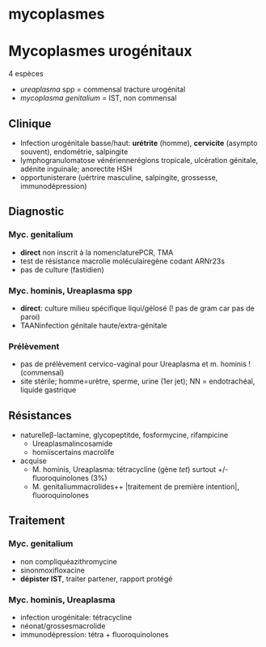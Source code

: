 # mycoplasmes




# Mycoplasmes urogénitaux


4 espèces 

- _ureaplasma_ spp = commensal tracture urogénital 
- _mycoplasma genitalium_ = IST, non commensal 


## Clinique


- Infection urogénitale basse/haut: **urétrite** (homme), **cervicite** (asympto souvent), endométrie, salpingite 
- lymphogranulomatose vénériennerégions tropicale, ulcération génitale, adénite inguinale; anorectite HSH 
- opportunisterare (uértrire masculine, salpingite, grossesse, immunodépression) 


## Diagnostic



### Myc. genitalium


- **direct** non inscrit à la nomenclaturePCR, TMA 
- test de résistance macrolie moléculairegène codant ARNr23s 
- pas de culture (fastidien) 


### Myc. hominis, Ureaplasma spp


- **direct**: culture milieu spécifique liqui/gélosé (! pas de gram car pas de paroi) 
- TAANinfection génitale haute/extra-génitale 


### Prélèvement


- pas de prélèvement cervico-vaginal pour Ureaplasma et m. hominis ! (commensal) 
- site stérile; homme=urètre, sperme, urine (1er jet); NN =
  endotrachéal, liquide gastrique 


## Résistances


- naturelleβ-lactamine, glycopeptitde, fosformycine, rifampicine 
    - Ureaplasmalincosamide 
    - homiiscertains macrolife 
- acquise
    - M. hominis, Ureaplasma: tétracycline (gène _tet_) surtout +/- fluoroquinolones (3%) 
    - M. genitaliummacrolides++ |traitement de première intention|, fluoroquinolones 


## Traitement



### Myc. genitalium


- non compliquéazithromycine 
- sinonmoxifloxacine 
- **dépister IST**, traiter partener, rapport protégé 


### Myc. hominis, Ureaplasma


- infection urogénitale: tétracycline 
- néonat/grossesmacrolide 
- immunodépression: tétra + fluoroquinolones 

